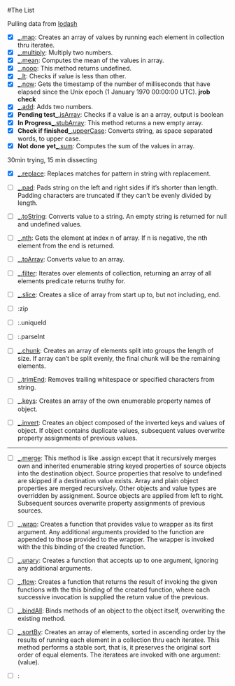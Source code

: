 #The List

Pulling data from [lodash](https://lodash.com/)

- [X] [_.map](https://lodash.com/docs#map): Creates an array of values by running each element in collection thru iteratee.
- [X] [_.multiply](https://lodash.com/docs#multiply): Multiply two numbers.
- [X] [_.mean](https://lodash.com/docs#mean): Computes the mean of the values in array.
- [X] [_.noop](https://lodash.com/docs#noop): This method returns undefined.
- [X] [_.lt](https://lodash.com/docs#lt): Checks if value is less than other.
- [X] [_.now](https://lodash.com/docs#now): Gets the timestamp of the number of milliseconds that have elapsed since the Unix epoch (1 January 1970 00:00:00 UTC). **jrob check**
- [X] [_.add](https://lodash.com/docs#add): Adds two numbers.
- [X] **Pending test**[_.isArray](https://lodash.com/docs#isArray): Checks if a value is an a array, output is boolean
- [X] **In Progress**[_.stubArray](https://lodash.com/docs#stubArray): This method returns a new empty array.
- [X] **Check if finished**[_.upperCase](https://lodash.com/docs#upperCase): Converts string, as space separated words, to upper case.
- [X] **Not done yet**[_.sum](https://lodash.com/docs#sum): Computes the sum of the values in array.

30min trying, 15 min dissecting

- [X] [_.replace](https://lodash.com/docs#replace): Replaces matches for pattern in string with replacement.
- [ ] [_.pad](https://lodash.com/docs#pad): Pads string on the left and right sides if it’s shorter than length. Padding characters are truncated if they can’t be evenly divided by length.
- [ ] [_.toString](https://lodash.com/docs#toString): Converts value to a string. An empty string is returned for null and undefined values.
- [ ] [_.nth](https://lodash.com/docs#nth): Gets the element at index n of array. If n is negative, the nth element from the end is returned.
- [ ] [_.toArray](https://lodash.com/docs#toArray): Converts value to an array.
- [ ] [_.filter](https://lodash.com/docs#filter): Iterates over elements of collection, returning an array of all elements predicate returns truthy for.
- [ ] [_.slice](https://lodash.com/docs#slice): Creates a slice of array from start up to, but not including, end.
- [ ] []():zip
- [ ] []():.uniqueId
- [ ] []():.parseInt
- [ ] [_.chunk](https://lodash.com/docs#chunk): Creates an array of elements split into groups the length of size. If array can’t be split evenly, the final chunk will be the remaining elements.
- [ ] [_.trimEnd](https://lodash.com/docs#trimEnd): Removes trailing whitespace or specified characters from string.
- [ ] [_.keys](https://lodash.com/docs#keys): Creates an array of the own enumerable property names of object.
- [ ] [_.invert](https://lodash.com/docs#invert): Creates an object composed of the inverted keys and values of object. If object contains duplicate values, subsequent values overwrite property assignments of previous values.


------------------------

- [ ] [_.merge](https://lodash.com/docs#merge): This method is like .assign except that it recursively merges own and inherited enumerable string keyed properties of source objects into the destination object. Source properties that resolve to undefined are skipped if a destination value exists. Array and plain object properties are merged recursively. Other objects and value types are overridden by assignment. Source objects are applied from left to right. Subsequent sources overwrite property assignments of previous sources.

- [ ] [_.wrap](https://lodash.com/docs#wrap): Creates a function that provides value to wrapper as its first argument. Any additional arguments provided to the function are appended to those provided to the wrapper. The wrapper is invoked with the this binding of the created function.

- [ ] [_.unary](https://lodash.com/docs#unary): Creates a function that accepts up to one argument, ignoring any additional arguments.

- [ ] [_.flow](https://lodash.com/docs#flow): Creates a function that returns the result of invoking the given functions with the this binding of the created function, where each successive invocation is supplied the return value of the previous.

- [ ] [_.bindAll](https://lodash.com/docs#bindAll): Binds methods of an object to the object itself, overwriting the existing method.

- [ ] [_.sortBy](https://lodash.com/docs#sortBy): Creates an array of elements, sorted in ascending order by the results of running each element in a collection thru each iteratee. This method performs a stable sort, that is, it preserves the original sort order of equal elements. The iteratees are invoked with one argument: (value).

- [ ] []():
